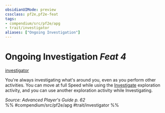 ```yaml
---
obsidianUIMode: preview
cssclass: pf2e,pf2e-feat
tags:
- compendium/src/pf2e/apg
- trait/investigator
aliases: ["Ongoing Investigation"]
---
```

# Ongoing Investigation  *Feat 4*  
[investigator](/rules/traits/investigator-apg.md)  


You're always investigating what's around you, even as you perform other activities. You can move at full Speed while using the [Investigate](/rules/actions/investigate.md) exploration activity, and you can use another exploration activity while Investigating.

*Source: Advanced Player's Guide p. 62*  
%% #compendium/src/pf2e/apg #trait/investigator %%